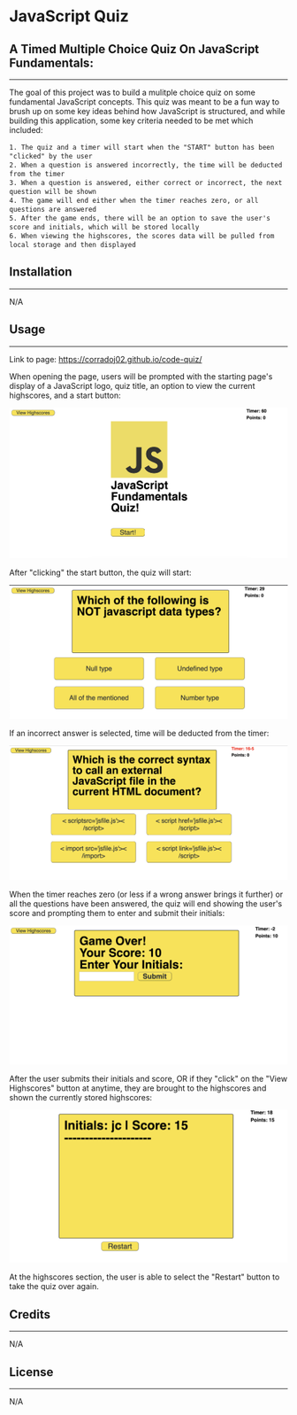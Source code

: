 # JavaScript Quiz
## A Timed Multiple Choice Quiz On JavaScript Fundamentals:
---

The goal of this project was to build a mulitple choice quiz on some fundamental JavaScript concepts. This quiz was meant to be a fun way to brush up on some key ideas behind how JavaScript is structured, and while building this application, some key criteria needed to be met which included:

    1. The quiz and a timer will start when the "START" button has been "clicked" by the user
    2. When a question is answered incorrectly, the time will be deducted from the timer
    3. When a question is answered, either correct or incorrect, the next question will be shown
    4. The game will end either when the timer reaches zero, or all questions are answered
    5. After the game ends, there will be an option to save the user's score and initials, which will be stored locally
    6. When viewing the highscores, the scores data will be pulled from local storage and then displayed
## Installation
---

N/A


## Usage
---
Link to page: https://corradoj02.github.io/code-quiz/

When opening the page, users will be prompted with the starting page's display of a JavaScript logo, quiz title, an option to view the current highscores, and a start button:

<img src="./assets/images/starting-page.png"> 

After "clicking" the start button, the quiz will start:

<img src="./assets/images/quiz-example.png">

If an incorrect answer is selected, time will be deducted from the timer:

<img src="./assets/images/wrong-answer.png">

When the timer reaches zero (or less if a wrong answer brings it further) or all the questions have been answered, the quiz will end showing the user's score and prompting them to enter and submit their initials:

<img src="./assets/images/game-over.png">

After the user submits their initials and score, OR if they "click" on the "View Highscores" button at anytime, they are brought to the highscores and shown the currently stored highscores:

<img src="./assets/images/highscores.png">

At the highscores section, the user is able to select the "Restart" button to take the quiz over again.

## Credits
---

N/A

## License
---

N/A

